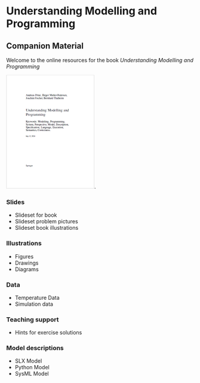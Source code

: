 # Understanding Modelling and Programming
## Companion Material

Welcome to the online resources for the book *Understanding Modelling and Programming*

![book cover page](images/Bookcover_small.png "Book cover page").

### Slides
* Slideset for book
* Slideset problem pictures
* Slideset book illustrations

### Illustrations
* Figures
* Drawings
* Diagrams

### Data
* Temperature Data
* Simulation data

### Teaching support
* Hints for exercise solutions

### Model descriptions
* SLX Model
* Python Model
* SysML Model

